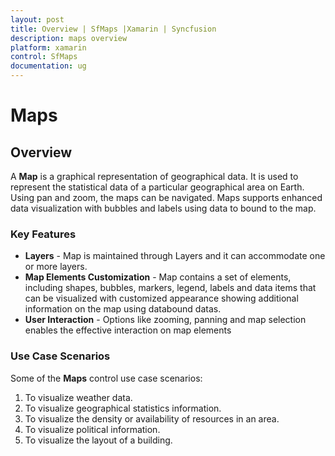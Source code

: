```yaml
---
layout: post
title: Overview | SfMaps |Xamarin | Syncfusion
description: maps overview
platform: xamarin
control: SfMaps
documentation: ug
---
```


# Maps

## Overview

A **Map** is a graphical representation of geographical data. It is used to represent the statistical data of a particular geographical area on Earth. Using pan and zoom, the maps can be navigated. Maps supports enhanced data visualization with bubbles and labels using data to bound to the map.

### Key Features

* **Layers** - Map is maintained through Layers and it can accommodate one or more layers. 
* **Map Elements Customization** - Map contains a set of elements, including shapes, bubbles, markers, legend, labels and data items that can be visualized with customized appearance showing additional information on the map using databound datas.
* **User Interaction** - Options like zooming, panning and map selection enables the effective interaction on map elements

### Use Case Scenarios

Some of the **Maps** control use case scenarios:

1. To visualize weather data.
2. To visualize geographical statistics information.
3. To visualize the density or availability of resources in an area.
4. To visualize political information.
5. To visualize the layout of a building.